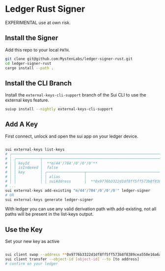 # Ledger Rust Signer

EXPERIMENTAL use at own risk.

## Install the Signer

Add this repo to your local `PATH`.

```bash
git clone git@github.com:MystenLabs/ledger-signer-rust.git
cd ledger-signer-rust
cargo install --path .
```

## Install the CLI Branch

Install the `external-keys-cli-support` branch of the Sui CLI to use the external keys feature.

```bash
suiup install --nightly external-keys-cli-support
```

## Add  A Key

First connect, unlock and open the sui app on your ledger device.

```bash

sui external-keys list-keys
# ╭────────────────────────────────────────────────────────────────────────────────────────────────────────────╮
# │ ╭───────────┬────────────────────────────────────────────────────────────────────────────────────────────╮ │
# │ │ keyId     │  **m/44'/784'/0'/0'/0'**                                                                       │ │
# │ │ isIndexed │  false                                                                                     │ │
# │ │ key       │ ╭─────────────────┬──────────────────────────────────────────────────────────────────────╮ │ │
# │ │           │ │ alias           │                                                                      │ │ │
# │ │           │ │ suiAddress      │  **0x9776b3322d1df8ff5ff573b8f8389cea550e16a6a8e3ce6c9ed9950a81a40b0e**  │ │ │
# ...
sui external-keys add-existing "m/44'/784'/0'/0'/0'" ledger-signer
# OR
sui external-keys generate ledger-signer
```

With ledger you can use any valid derivation path with add-existing, not all paths will be present in the list-keys
output.

## Use the Key

Set your new key as active

```bash

sui client swap --address **0x9776b3322d1df8ff5ff573b8f8389cea550e16a6a8e3ce6c9ed9950a81a40b0e**
sui client transfer --object-id [object-id] --to [to address]
# confirm on your ledger
```
